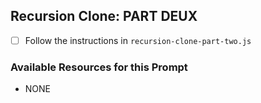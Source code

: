 ## Recursion Clone: PART DEUX

- [ ] Follow the instructions in `recursion-clone-part-two.js`

### Available Resources for this Prompt
  * NONE